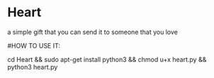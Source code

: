 # Heart
a simple gift that you can send it to someone that you love 

#HOW TO USE IT:

cd Heart && sudo apt-get install python3 && chmod u+x heart.py && python3 heart.py
